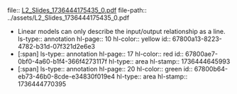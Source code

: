file:: [L2_Slides_1736444175435_0.pdf](../assets/L2_Slides_1736444175435_0.pdf)
file-path:: ../assets/L2_Slides_1736444175435_0.pdf

- Linear models can only describe the input/output relationship as a line.
  ls-type:: annotation
  hl-page:: 10
  hl-color:: yellow
  id:: 67800a13-8223-4782-b31d-07f321d2e6e3
- [:span]
  ls-type:: annotation
  hl-page:: 17
  hl-color:: red
  id:: 67800ae7-0bf0-4a60-b1f4-366f4273117f
  hl-type:: area
  hl-stamp:: 1736444645993
- [:span]
  ls-type:: annotation
  hl-page:: 20
  hl-color:: green
  id:: 67800b64-eb73-46b0-8cde-e34830f019e4
  hl-type:: area
  hl-stamp:: 1736444770395